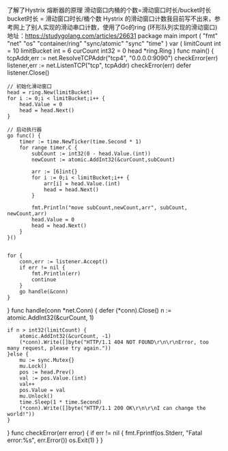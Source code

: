 了解了Hystrix 熔断器的原理
滑动窗口内桶的个数=滑动窗口时长/bucket时长
bucket时长 = 滑动窗口时长/桶个数
Hystrix 的滑动窗口计数我目前写不出来，参考网上了别人实现的滑动串口计数，使用了Go的ring (环形队列实现的滑动窗口)
地址：https://studygolang.com/articles/26631
package main
import (
    "fmt"
    "net"
    "os"
    "container/ring"
    "sync/atomic"
    "sync"
    "time"
)
var (
    limitCount int = 10
    limitBucket int = 6
    curCount int32 = 0
    head *ring.Ring
)
func main() {
    tcpAddr,err := net.ResolveTCPAddr("tcp4", "0.0.0.0:9090")
    checkError(err)
    listener,err := net.ListenTCP("tcp", tcpAddr)
    checkError(err)
    defer listener.Close()
    
    // 初始化滑动窗口
    head = ring.New(limitBucket)
    for i := 0;i < limitBucket;i++ {
        head.Value = 0
        head = head.Next()
    }
    
    // 启动执行器
    go func() {
        timer := time.NewTicker(time.Second * 1)
        for range timer.C {
            subCount := int32(0 - head.Value.(int))
            newCount := atomic.AddInt32(&curCount,subCount)
            
            arr := [6]int{}
            for i := 0;i < limitBucket;i++ {
                arr[i] = head.Value.(int)
                head = head.Next()
            }
            
            fmt.Println("move subCount,newCount,arr", subCount, newCount,arr)
            head.Value = 0
            head = head.Next()
        }
    }()
    
    
    for {
        conn,err := listener.Accept()
        if err != nil {
            fmt.Println(err)
            continue
        }
        go handle(&conn)
    }
}
func handle(conn *net.Conn) {
    defer (*conn).Close()
    n := atomic.AddInt32(&curCount, 1)
    
    if n > int32(limitCount) {
        atomic.AddInt32(&curCount, -1)
        (*conn).Write([]byte("HTTP/1.1 404 NOT FOUND\r\n\r\nError, too many request, please try again."))
    }else {
        mu := sync.Mutex{}
        mu.Lock()
        pos := head.Prev()
        val := pos.Value.(int)
        val++
        pos.Value = val
        mu.Unlock()
        time.Sleep(1 * time.Second)
        (*conn).Write([]byte("HTTP/1.1 200 OK\r\n\r\nI can change the world!"))
    }
}
func checkError(err error) {
    if err != nil {
        fmt.Fprintf(os.Stderr, "Fatal error:%s", err.Error())
        os.Exit(1)
    }
}
